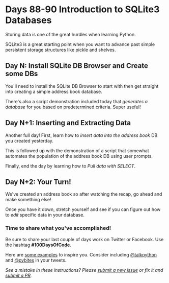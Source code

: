 # Days 88-90 Introduction to SQLite3 Databases

Storing data is one of the great hurdles when learning Python.

SQLite3 is a great starting point when you want to advance past simple persistent storage structures like pickle and shelves.


## Day N: Install SQLite DB Browser and Create some DBs

You'll need to install the SQLite DB Browser to start with then get straight into creating a simple address book database.

There's also a script demonstration included today that *generates a database* for you based on predetermined criteria. Super useful!


## Day N+1: Inserting and Extracting Data

Another full day! First, learn how to *insert data into the address book* DB you created yesterday.

This is followed up with the demonstration of a script that somewhat automates the population of the address book DB using user prompts.

Finally, end the day by learning how to *Pull data with SELECT*.


## Day N+2: Your Turn!

We've created an address book so after watching the recap, go ahead and make something else!

Once you have it down, stretch yourself and see if you can figure out how to *edit* specific data in your database.


### Time to share what you've accomplished!

Be sure to share your last couple of days work on Twitter or Facebook. Use the hashtag **#100DaysOfCode**. 

Here are [some examples](https://twitter.com/search?q=%23100DaysOfCode) to inspire you. Consider including [@talkpython](https://twitter.com/talkpython) and [@pybites](https://twitter.com/pybites) in your tweets.

*See a mistake in these instructions? Please [submit a new issue](https://github.com/talkpython/100daysofcode-with-python-course/issues) or fix it and [submit a PR](https://github.com/talkpython/100daysofcode-with-python-course/pulls).*
